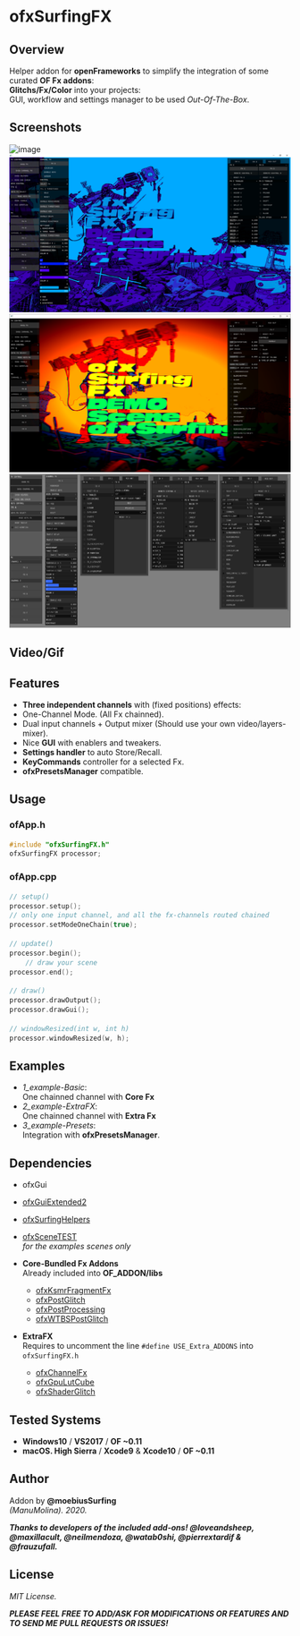 # ofxSurfingFX 

## Overview
Helper addon for **openFrameworks** to simplify the integration of some curated **OF Fx addons**:  
**Glitchs/Fx/Color** into your projects:  
GUI, workflow and settings manager to be used *Out-Of-The-Box*.  

## Screenshots
![image](/readme_images/1_example-Basic.PNG?raw=true "image")  
![image](/readme_images/2_example-ExtraFX.PNG?raw=true "image")  
![image](/readme_images/2_example-ExtraFXb.PNG?raw=true "image")  
![image](/readme_images/ofxSurfingFX_FullGui.jpg?raw=true "image")  

## Video/Gif

## Features
* **Three independent channels** with (fixed positions) effects:
 * One-Channel Mode. (All Fx chainned).
 * Dual input channels + Output mixer (Should use your own video/layers-mixer).
* Nice **GUI** with enablers and tweakers.
* **Settings handler** to auto Store/Recall.
* **KeyCommands** controller for a selected Fx.
* **ofxPresetsManager** compatible.

## Usage

### ofApp.h
```c++
#include "ofxSurfingFX.h"
ofxSurfingFX processor;
```

### ofApp.cpp
```c++
// setup()
processor.setup();
// only one input channel, and all the fx-channels routed chained
processor.setModeOneChain(true);

// update()
processor.begin();
	// draw your scene
processor.end();

// draw()
processor.drawOutput();
processor.drawGui();

// windowResized(int w, int h)
processor.windowResized(w, h);
```

## Examples
- _1_example-Basic_:  
  One chainned channel with **Core Fx**  
- _2_example-ExtraFX_:  
  One chainned channel with **Extra Fx**  
- _3_example-Presets_:  
  Integration with **ofxPresetsManager**.

## Dependencies
* ofxGui
* [ofxGuiExtended2](https://github.com/moebiussurfing/ofxGuiExtended2)
* [ofxSurfingHelpers](https://github.com/moebiussurfing/ofxSurfingHelpers) 
* [ofxSceneTEST](https://github.com/moebiussurfing/ofxSceneTEST)  
  *for the examples scenes only*

* **Core-Bundled Fx Addons**  
Already included into **OF_ADDON/libs**  
  * [ofxKsmrFragmentFx](https://github.com/loveandsheep/ofxKsmrFragmentFx)
  * [ofxPostGlitch](https://github.com/maxillacult/ofxPostGlitch)
  * [ofxPostProcessing](https://github.com/neilmendoza/ofxPostProcessing)
  * [ofxWTBSPostGlitch](https://github.com/watab0shi/ofxWTBSPostGlitch)

* **ExtraFX**  
Requires to uncomment the line ```#define USE_Extra_ADDONS``` into ```ofxSurfingFX.h```  
  * [ofxChannelFx](https://github.com/moebiussurfing/ofxChannelFx)
  * [ofxGpuLutCube](https://github.com/moebiussurfing/ofxGpuLutCube)
  * [ofxShaderGlitch](https://github.com/pierrextardif/ofxShaderGlitch)

## Tested Systems
- **Windows10** / **VS2017** / **OF ~0.11**
- **macOS. High Sierra** / **Xcode9** & **Xcode10** / **OF ~0.11**

## Author
Addon by **@moebiusSurfing**  
*(ManuMolina). 2020.*

**_Thanks to developers of the included add-ons! @loveandsheep, @maxillacult, @neilmendoza, @watab0shi, @pierrextardif & @frauzufall._**

## License
*MIT License.*

**_PLEASE FEEL FREE TO ADD/ASK FOR MODIFICATIONS OR FEATURES AND TO SEND ME PULL REQUESTS OR ISSUES!_**
